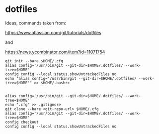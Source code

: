# dotfiles

Ideas, commands taken from:

https://www.atlassian.com/git/tutorials/dotfiles

and

https://news.ycombinator.com/item?id=11071754
    
   
    git init --bare $HOME/.cfg
    alias config='/usr/bin/git --git-dir=$HOME/.dotfiles/ --work-tree=$HOME'
    config config --local status.showUntrackedFiles no
    echo "alias config='/usr/bin/git --git-dir=$HOME/.dotfiles/ --work-tree=$HOME'" >> $HOME/.bashrc
    
    
    alias config='/usr/bin/git --git-dir=$HOME/.dotfiles/ --work-tree=$HOME'
    echo ".cfg" >> .gitignore
    git clone --bare <git-repo-url> $HOME/.cfg
    alias config='/usr/bin/git --git-dir=$HOME/.dotfiles/ --work-tree=$HOME'
    config checkout
    config config --local status.showUntrackedFiles no
    
